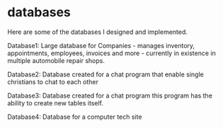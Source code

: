 # databases
Here are some of the databases I designed and implemented.

Database1: Large database for Companies - manages inventory, appointments, employees, invoices and more - currently in existence in multiple automobile repair shops.

Database2: Database created for a chat program that enable single christians to chat to each other

Database3: Database created for a chat program this program has the ability to create new tables itself.

Database4: Database for a computer tech site

